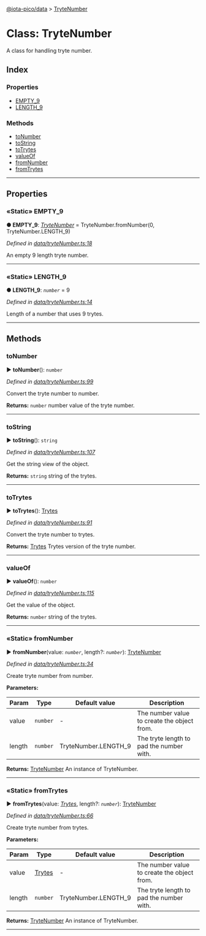 [@iota-pico/data](../README.md) > [TryteNumber](../classes/trytenumber.md)



# Class: TryteNumber


A class for handling tryte number.

## Index

### Properties

* [EMPTY_9](trytenumber.md#empty_9)
* [LENGTH_9](trytenumber.md#length_9)


### Methods

* [toNumber](trytenumber.md#tonumber)
* [toString](trytenumber.md#tostring)
* [toTrytes](trytenumber.md#totrytes)
* [valueOf](trytenumber.md#valueof)
* [fromNumber](trytenumber.md#fromnumber)
* [fromTrytes](trytenumber.md#fromtrytes)



---
## Properties
<a id="empty_9"></a>

### «Static» EMPTY_9

**●  EMPTY_9**:  *[TryteNumber](trytenumber.md)*  =  TryteNumber.fromNumber(0, TryteNumber.LENGTH_9)

*Defined in [data/tryteNumber.ts:18](https://github.com/iotaeco/iota-pico-data/blob/e9b7969/src/data/tryteNumber.ts#L18)*



An empty 9 length tryte number.




___

<a id="length_9"></a>

### «Static» LENGTH_9

**●  LENGTH_9**:  *`number`*  = 9

*Defined in [data/tryteNumber.ts:14](https://github.com/iotaeco/iota-pico-data/blob/e9b7969/src/data/tryteNumber.ts#L14)*



Length of a number that uses 9 trytes.




___


## Methods
<a id="tonumber"></a>

###  toNumber

► **toNumber**(): `number`



*Defined in [data/tryteNumber.ts:99](https://github.com/iotaeco/iota-pico-data/blob/e9b7969/src/data/tryteNumber.ts#L99)*



Convert the tryte number to number.




**Returns:** `number`
number value of the tryte number.






___

<a id="tostring"></a>

###  toString

► **toString**(): `string`



*Defined in [data/tryteNumber.ts:107](https://github.com/iotaeco/iota-pico-data/blob/e9b7969/src/data/tryteNumber.ts#L107)*



Get the string view of the object.




**Returns:** `string`
string of the trytes.






___

<a id="totrytes"></a>

###  toTrytes

► **toTrytes**(): [Trytes](trytes.md)



*Defined in [data/tryteNumber.ts:91](https://github.com/iotaeco/iota-pico-data/blob/e9b7969/src/data/tryteNumber.ts#L91)*



Convert the tryte number to trytes.




**Returns:** [Trytes](trytes.md)
Trytes version of the tryte number.






___

<a id="valueof"></a>

###  valueOf

► **valueOf**(): `number`



*Defined in [data/tryteNumber.ts:115](https://github.com/iotaeco/iota-pico-data/blob/e9b7969/src/data/tryteNumber.ts#L115)*



Get the value of the object.




**Returns:** `number`
string of the trytes.






___

<a id="fromnumber"></a>

### «Static» fromNumber

► **fromNumber**(value: *`number`*, length?: *`number`*): [TryteNumber](trytenumber.md)



*Defined in [data/tryteNumber.ts:34](https://github.com/iotaeco/iota-pico-data/blob/e9b7969/src/data/tryteNumber.ts#L34)*



Create tryte number from number.


**Parameters:**

| Param | Type | Default value | Description |
| ------ | ------ | ------ | ------ |
| value | `number`  | - |   The number value to create the object from. |
| length | `number`  |  TryteNumber.LENGTH_9 |   The tryte length to pad the number with. |





**Returns:** [TryteNumber](trytenumber.md)
An instance of TryteNumber.






___

<a id="fromtrytes"></a>

### «Static» fromTrytes

► **fromTrytes**(value: *[Trytes](trytes.md)*, length?: *`number`*): [TryteNumber](trytenumber.md)



*Defined in [data/tryteNumber.ts:66](https://github.com/iotaeco/iota-pico-data/blob/e9b7969/src/data/tryteNumber.ts#L66)*



Create tryte number from trytes.


**Parameters:**

| Param | Type | Default value | Description |
| ------ | ------ | ------ | ------ |
| value | [Trytes](trytes.md)  | - |   The number value to create the object from. |
| length | `number`  |  TryteNumber.LENGTH_9 |   The tryte length to pad the number with. |





**Returns:** [TryteNumber](trytenumber.md)
An instance of TryteNumber.






___



